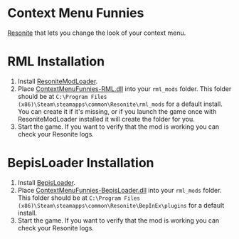 # Context Menu Funnies
[Resonite](https://resonite.com/) that lets you change the look of your context menu.

# RML Installation
1. Install [ResoniteModLoader](https://github.com/resonite-modding-group/ResoniteModLoader).
2. Place [ContextMenuFunnies-RML.dll](https://github.com/LeCloutPanda/ContextMenuFunnies/releases/latest/download/ContextMenuFunnies-RML.dll) into your `rml_mods` folder. This folder should be at `C:\Program Files (x86)\Steam\steamapps\common\Resonite\rml_mods` for a default install. You can create it if it's missing, or if you launch the game once with ResoniteModLoader installed it will create the folder for you.
3. Start the game. If you want to verify that the mod is working you can check your Resonite logs. 

# BepisLoader Installation
1. Install [BepisLoader](https://github.com/ResoniteModding/BepisLoader).
2. Place [ContextMenuFunnies-BepisLoader.dll](https://github.com/LeCloutPanda/ContextMenuFunnies/releases/latest/download/ContextMenuFunnies-BepisLoader.dll) into your `rml_mods` folder. This folder should be at `C:\Program Files (x86)\Steam\steamapps\common\Resonite\BepInEx\plugins` for a default install.
3. Start the game. If you want to verify that the mod is working you can check your Resonite logs. 
